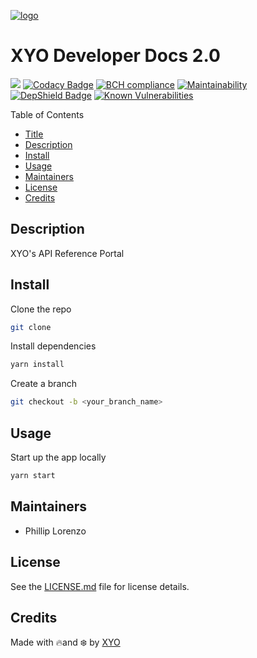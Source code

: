 [logo]: https://cdn.xy.company/img/brand/XYO_full_colored.png

[![logo]](https://xyo.network)


# XYO Developer Docs 2.0

![](https://github.com/XYOracleNetwork/app-reference-react/workflows/Build/badge.svg?branch=develop) [![Codacy Badge](https://api.codacy.com/project/badge/Grade/673364f7e6c34a18af70f27faaff2f57)](https://www.codacy.com?utm_source=github.com&utm_medium=referral&utm_content=XYOracleNetwork/app-reference-react&utm_campaign=Badge_Grade) [![BCH compliance](https://bettercodehub.com/edge/badge/XYOracleNetwork/app-reference-react?branch=master)](https://bettercodehub.com/) [![Maintainability](https://api.codeclimate.com/v1/badges/f3dd4f4d35e1bd9eeabc/maintainability)](https://codeclimate.com/github/XYOracleNetwork/app-reference-react/maintainability) [![DepShield Badge](https://depshield.sonatype.org/badges/XYOracleNetwork/app-reference-react/depshield.svg)](https://depshield.github.io)
[![Known Vulnerabilities](https://snyk.io/test/github/XYOracleNetwork/app-reference-react/badge.svg)](https://snyk.io/test/github/XYOracleNetwork/app-reference-react)


Table of Contents

-   [Title](#xyo-developer-docs-2.0)
-   [Description](#description)
-   [Install](#install)
-   [Usage](#usage)
-   [Maintainers](#maintainers)
-   [License](#license)
-   [Credits](#credits)

## Description

XYO's API Reference Portal

## Install

Clone the repo 

```sh
git clone 
```

Install dependencies 

```sh
yarn install 
```

Create a branch

```sh
git checkout -b <your_branch_name>
```

## Usage

Start up the app locally

```sh
yarn start
```

## Maintainers

-   Phillip Lorenzo

## License

See the [LICENSE.md](LICENSE) file for license details.

## Credits

Made with 🔥and ❄️ by [XYO](https://www.xyo.network)
